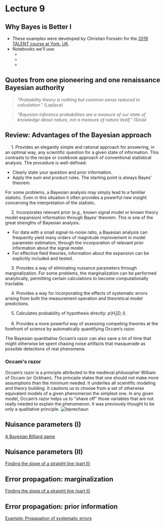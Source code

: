 # Lecture 9


## Why Bayes is Better I

* These examples were developed by Christian Forssén for the [2019 TALENT course at York, UK](https://nucleartalent.github.io/Bayes2019).
* Notebooks we'll use:
    * [](/notebooks/Why_Bayes_is_better/bayes_billiard.ipynb)
    * [](/notebooks/Why_Bayes_is_better/parameter_estimation_fitting_straight_line_II.ipynb)
    * [](/notebooks/Why_Bayes_is_better/error_propagation_to_functions_of_uncertain_parameters.ipynb)

## Quotes from one pioneering and one renaissance Bayesian authority
> *"Probability theory is nothing but common sense reduced to calculation."*
(Laplace)

> *"Bayesian inference probabilities are a measure of our state of knowledge about nature, not a measure of nature itself."*
(Sivia)

## Review: Advantages of the Bayesian approach

&nbsp;&nbsp;&nbsp;&nbsp; 1. Provides an elegantly simple and rational approach for answering, in an optimal way, any scientific question for a given state of information. This contrasts to the recipe or cookbook approach of conventional statistical analysis. The procedure is well-defined:
  - Clearly state your question and prior information.
  - Apply the sum and product rules. The starting point is always Bayes’ theorem.
  
For some problems, a Bayesian analysis may simply lead to a familiar statistic. Even in this situation it often provides a powerful new insight concerning the interpretation of the statistic.

&nbsp;&nbsp;&nbsp;&nbsp; 2. Incorporates relevant prior (e.g., known signal model or known theory model expansion) information through Bayes’ theorem. This is one of the great strengths of Bayesian analysis. 
  - For data with a small signal-to-noise ratio, a Bayesian analysis can frequently yield many orders of magnitude improvement in model parameter estimation, through the incorporation of relevant prior information about the signal model.
  - For effective field theories, information about the expansion can be explicitly included and tested.

&nbsp;&nbsp;&nbsp;&nbsp; 3. Provides a way of eliminating nuisance parameters through marginalization. For some problems, the marginalization can be performed analytically, permitting certain calculations to become computationally tractable.

&nbsp;&nbsp;&nbsp;&nbsp; 4. Provides a way for incorporating the effects of systematic errors arising from both the measurement operation and theoretical model predictions.

&nbsp;&nbsp;&nbsp;&nbsp; 5. Calculates probability of hypothesis directly: $p(H_i|D, I)$.

&nbsp;&nbsp;&nbsp;&nbsp; 6. Provides a more powerful way of assessing competing theories at the forefront of science by automatically quantifying Occam’s razor. 
 
The Bayesian quantitative Occam’s razor can also save a lot of time that might otherwise be spent chasing noise artifacts that masquerade as possible detections of real phenomena. 

### Occam's razor
Occam’s razor is a principle attributed to the medieval philosopher William of Occam (or Ockham). The principle states that one should not make more assumptions than the minimum needed. It underlies all scientific modeling and theory building. It cautions us to choose from a set of otherwise equivalent models of a given phenomenon the simplest one. In any given model, Occam’s razor helps us to "shave off" those variables that are not really needed to explain the phenomenon. It was previously thought to be only a qualitative principle. 
![leprechaun](https://upload.wikimedia.org/wikipedia/commons/5/55/Leprechaun_or_Clurichaun.png)

## Nuisance parameters (I)
[A Bayesian Billiard game](/notebooks/Why_Bayes_is_better/bayes_billiard.ipynb)

## Nuisance parameters (II)
[Finding the slope of a straight line (part II)](/notebooks/Why_Bayes_is_better/parameter_estimation_fitting_straight_line_II.ipynb)

## Error propagation: marginalization
[Finding the slope of a straight line (part II)](/notebooks/Why_Bayes_is_better/parameter_estimation_fitting_straight_line_II.ipynb#step-4-error-propagation)

## Error propagation: prior information
[Example: Propagation of systematic errors](/notebooks/Why_Bayes_is_better/error_propagation_to_functions_of_uncertain_parameters.ipynb)

